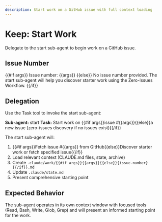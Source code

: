 ```yaml
---
description: Start work on a GitHub issue with full context loading
---
```


# Keep: Start Work

Delegate to the start sub-agent to begin work on a GitHub issue.

## Issue Number

{{#if args}}
Issue number: {{args}}
{{else}}
No issue number provided. The start sub-agent will help you discover starter work using the Zero-Issues Workflow.
{{/if}}

## Delegation

Use the Task tool to invoke the start sub-agent:

**Sub-agent:** start
**Task:** Start work on {{#if args}}issue #{{args}}{{else}}a new issue (zero-issues discovery if no issues exist){{/if}}

The start sub-agent will:
1. {{#if args}}Fetch issue #{{args}} from GitHub{{else}}Discover starter work or fetch specified issue{{/if}}
2. Load relevant context (CLAUDE.md files, state, archive)
3. Create `.claude/work/{{#if args}}{{args}}{{else}}{issue-number}{{/if}}.md`
4. Update `.claude/state.md`
5. Present comprehensive starting point

## Expected Behavior

The sub-agent operates in its own context window with focused tools (Read, Bash, Write, Glob, Grep) and will present an informed starting point for the work.
